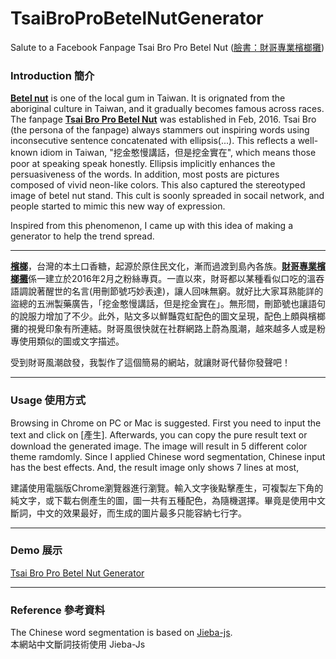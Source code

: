 # TsaiBroProBetelNutGenerator
Salute to a Facebook Fanpage Tsai Bro Pro Betel Nut ([臉書：財哥專業檳榔攤](https://www.facebook.com/caigezhuanyebinlangtan/?epa=SEARCH_BOX))

### Introduction 簡介

[**Betel nut**](https://en.wikipedia.org/wiki/Areca_nut) is one of the local gum in Taiwan. It is orignated from the aboriginal culture in Taiwan, and it gradually becomes famous across races. The fanpage [**Tsai Bro Pro Betel Nut**](https://www.facebook.com/caigezhuanyebinlangtan/?epa=SEARCH_BOX) was established in Feb, 2016. Tsai Bro (the persona of the fanpage) always stammers out inspiring words using inconsecutive sentence concatenated with ellipsis(...). This reflects a well-known idiom in Taiwan, "挖金憨慢講話，但是挖金實在", which means those poor at speaking speak honestly. Ellipsis implicitly enhances the persuasiveness of the words. In addition, most posts are pictures composed of vivid neon-like colors. This also captured the stereotyped image of betel nut stand. This cult is soonly spreaded in socail network, and people started to mimic this new way of expression. 

Inspired from this phenomenon, I came up with this idea of making a generator to help the trend spread.  

---

[**檳榔**](https://zh.wikipedia.org/zh-tw/%E6%AA%B3%E6%A6%94)，台灣的本土口香糖，起源於原住民文化，漸而過渡到島內各族。[**財哥專業檳榔攤**](https://www.facebook.com/caigezhuanyebinlangtan/?epa=SEARCH_BOX)係一建立於2016年2月之粉絲專頁。一直以來，財哥都以某種看似口吃的溫吞語調說著醒世的名言(用刪節號巧妙表達)，讓人回味無窮。就好比大家耳熟能詳的盜總的五洲製藥廣告，「挖金憨慢講話，但是挖金實在」。無形間，刪節號也讓語句的說服力增加了不少。此外，貼文多以鮮豔霓虹配色的圖文呈現，配色上頗與檳榔攤的視覺印象有所連結。財哥風很快就在社群網路上蔚為風潮，越來越多人或是粉專使用類似的圖或文字描述。

受到財哥風潮啟發，我製作了這個簡易的網站，就讓財哥代替你發聲吧！

---
### Usage 使用方式

Browsing in Chrome on PC or Mac is suggested. First you need to input the text and click on [產生]. Afterwards, you can copy the pure result text or download the generated image. The image will result in 5 different color theme ramdomly. Since I applied Chinese word segmentation, Chinese input has the best effects. And, the result image only shows 7 lines at most, 

建議使用電腦版Chrome瀏覽器進行瀏覽。輸入文字後點擊產生，可複製左下角的純文字，或下載右側產生的圖，圖一共有五種配色，為隨機選擇。畢竟是使用中文斷詞，中文的效果最好，而生成的圖片最多只能容納七行字。

---
### Demo 展示

[Tsai Bro Pro Betel Nut Generator](https://tsaibro-probetelnut-generator.herokuapp.com/)

---
### Reference 參考資料
The Chinese word segmentation is based on [Jieba-js](https://github.com/pulipulichen/jieba-js). <br>
本網站中文斷詞技術使用 Jieba-Js
